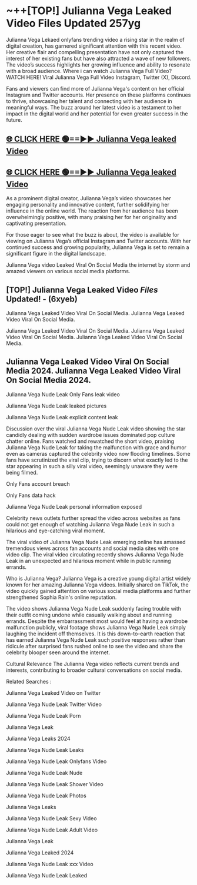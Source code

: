 # ~++[TOP!] Julianna Vega Leaked Video Files Updated 257yg

 Julianna Vega Lekaed onlyfans trending video a rising star in the realm of digital creation, has garnered significant attention with this recent video. Her creative flair and compelling presentation have not only captured the interest of her existing fans but have also attracted a wave of new followers. The video’s success highlights her growing influence and ability to resonate with a broad audience.
Where i can watch  Julianna Vega Full Video? WATCH HERE! Viral  Julianna Vega Full Video Instagram, Twitter (X), Discord.


Fans and viewers can find more of  Julianna Vega's content on her official Instagram and Twitter accounts. Her presence on these platforms continues to thrive, showcasing her talent and connecting with her audience in meaningful ways. The buzz around her latest video is a testament to her impact in the digital world and her potential for even greater success in the future.


## [🌐 CLICK HERE 🟢==►►  Julianna Vega leaked Video ](https://onlyclips.site?title=Julianna_Vega&ref=git)

## [🌐 CLICK HERE 🟢==►►  Julianna Vega leaked Video ](https://onlyclips.site?title=Julianna_Vega&ref=git)


As a prominent digital creator,  Julianna Vega’s video showcases her engaging personality and innovative content, further solidifying her influence in the online world. The reaction from her audience has been overwhelmingly positive, with many praising her for her originality and captivating presentation.

For those eager to see what the buzz is about, the video is available for viewing on  Julianna Vega’s official Instagram and Twitter accounts. With her continued success and growing popularity,  Julianna Vega is set to remain a significant figure in the digital landscape.


  Julianna Vega video Leaked Viral On Social Media the internet by storm and amazed viewers on various social media platforms.


## [TOP!]  Julianna Vega Leaked Video *Files* Updated! - (6xyeb) 

 Julianna Vega Leaked Video Viral On Social Media. Julianna Vega Leaked Video Viral On Social Media.

 Julianna Vega Leaked Video Viral On Social Media. Julianna Vega Leaked Video Viral On Social Media. Julianna Vega Leaked Video Viral On Social Media.


##  Julianna Vega Leaked Video Viral On Social Media 2024. Julianna Vega Leaked Video Viral On Social Media 2024.
 Julianna Vega Nude Leak Only Fans leak video

 Julianna Vega Nude Leak leaked pictures

 Julianna Vega Nude Leak explicit content leak

Discussion over the viral  Julianna Vega Nude Leak video showing the star candidly dealing with sudden wardrobe issues dominated pop culture chatter online. Fans watched and rewatched the short video, praising  Julianna Vega Nude Leak for taking the malfunction with grace and humor even as cameras captured the celebrity video now flooding timelines. Some fans have scrutinized the viral clip, trying to discern what exactly led to the star appearing in such a silly viral video, seemingly unaware they were being filmed.


Only Fans account breach

Only Fans data hack

 Julianna Vega Nude Leak personal information exposed

Celebrity news outlets further spread the video across websites as fans could not get enough of watching  Julianna Vega Nude Leak in such a hilarious and eye-catching viral moment.


The viral video of  Julianna Vega Nude Leak emerging online has amassed tremendous views across fan accounts and social media sites with one video clip. The viral video circulating recently shows  Julianna Vega Nude Leak in an unexpected and hilarious moment while in public running errands.


Who is  Julianna Vega?  Julianna Vega is a creative young digital artist widely known for her amazing  Julianna Vega videos. Initially shared on TikTok, the video quickly gained attention on various social media platforms and further strengthened Sophia Rain's online reputation.

The video shows  Julianna Vega Nude Leak suddenly facing trouble with their outfit coming undone while casually walking about and running errands. Despite the embarrassment most would feel at having a wardrobe malfunction publicly, viral footage shows  Julianna Vega Nude Leak simply laughing the incident off themselves. It is this down-to-earth reaction that has earned  Julianna Vega Nude Leak such positive responses rather than ridicule after surprised fans rushed online to see the video and share the celebrity blooper seen around the internet.

Cultural Relevance The  Julianna Vega video reflects current trends and interests, contributing to broader cultural conversations on social media.

Related Searches :

 Julianna Vega Leaked Video on Twitter

 Julianna Vega Nude Leak Twitter Video

 Julianna Vega Nude Leak Porn

 Julianna Vega Leak 

 Julianna Vega Leaks 2024

 Julianna Vega Nude Leak Leaks

 Julianna Vega Nude Leak Onlyfans Video

 Julianna Vega Nude Leak Nude

 Julianna Vega Nude Leak Shower Video

 Julianna Vega Nude Leak Photos

 Julianna Vega Leaks

 Julianna Vega Nude Leak Sexy Video

 Julianna Vega Nude Leak Adult Video

 Julianna Vega Leak

 Julianna Vega Leaked 2024

 Julianna Vega Nude Leak xxx Video

 Julianna Vega Nude Leak Leaked